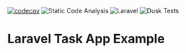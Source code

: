 [![codecov](https://codecov.io/gh/unicen-tupar/laravel-crud-demo/branch/master/graph/badge.svg)](https://codecov.io/gh/unicen-tupar/laravel-crud-demo/)
![Static Code Analysis](https://github.com/Unicen-Tupar/laravel-crud-demo/workflows/Static%20Code%20Analysis/badge.svg)
![Laravel](https://github.com/Unicen-Tupar/laravel-crud-demo/workflows/Laravel/badge.svg)
![Dusk Tests](https://github.com/Unicen-Tupar/laravel-crud-demo/workflows/Dusk%20Tests/badge.svg)

# Laravel Task App Example
